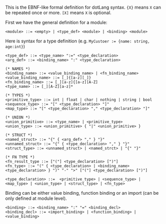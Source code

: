 This is the EBNF-like formal definition for dotLang syntax.
`{X}` means `X` can be repeated once or more.
`[X]` means `X` is optional.

First we have the general definition for a module:
```
<module> ::= <empty> | <type_def> <module> | <binding> <module>
```

Here is syntax for a type definition (e.g. `MyCustoer := {name: string, age:int}`)
```
<type_def> ::= <type_name> ":=" <type_declaration>
<arg_def> ::= <binding_name> ":" <type_declaration>

(* NAMES *)
<binding_name> ::= <value_binding_name> | <fn_binding_name>
<value_binding_name> ::= [_]{[a-z][_]}
<fn_binding_name> ::= [_][a-z]{[a-z][A-Z]
<type_name> ::= [_][A-Z][a-z]*

(* TYPES *)
<primitive_type> ::= int | float | char | nothing | string | bool
<sequence_type> ::= "[" <type_declaration> "]"
<map_type> ::= "[" <type_declaration> "," <type_declaration> "]"

(* UNION *)
<union_primitive> ::= <type_name> | <primitive_type>
<union_type> ::= <union_primitive> { "|" <union_primitive> }

(* STRUCT *)
<named_struct> ::= "{" { <arg_def> "," } "}" 
<unnamed_struct> ::= "{" { <type_declaration> "," } "}"
<struct_type> ::= <unnamed_struct> | <named_strct> | "{" "}" 

(* FN TYPE *)
<fn_result_type ::= ["("] <type_declaration> [")"]
<fn_type> ::= "(" { <type_declaration> | <binding_name> <type_declaration> } ")" "-" ">" ["("] <type_declaration> [")"]

<type_declaration> ::=  <primitive_type> | <sequence_type> | <map_type> | <union_type> | <struct_type> | <fn_type>
```
Binding can be either value binding, function binding or an import (can be only defined at module level).
```
<binding> ::= <binding_name> ":" "=" <binding_decl>
<binding_decl> ::= <import_binding> | <function_binding> | <value_binding>
```

